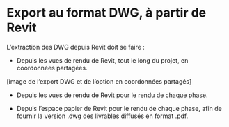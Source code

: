 # Export au format DWG, à partir de Revit

L’extraction des DWG depuis Revit doit se faire :

* Depuis les vues de rendu de Revit, tout le long du projet, en coordonnées partagées. 

\[image de l’export DWG et de l’option en coordonnées partagés\]

* Depuis les vues de rendu de Revit pour le rendu de chaque phase.

* Depuis l’espace papier de Revit pour le rendu de chaque phase, afin de fournir la version .dwg des livrables diffusés en format .pdf. 



